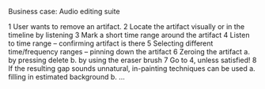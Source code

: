 Business case: Audio editing suite

1 User wants to remove an artifact.
2 Locate the artifact visually or in the timeline by listening
3 Mark a short time range around the artifact
4 Listen to time range – confirming artifact is there
5 Selecting different time/frequency ranges – pinning down the artifact
6 Zeroing the artifact
  a. by pressing delete
  b. by using the eraser brush
7 Go to 4, unless satisfied!
8 If the resulting gap sounds unnatural, in-painting techniques can be used
  a. filling in estimated background
  b. ...
